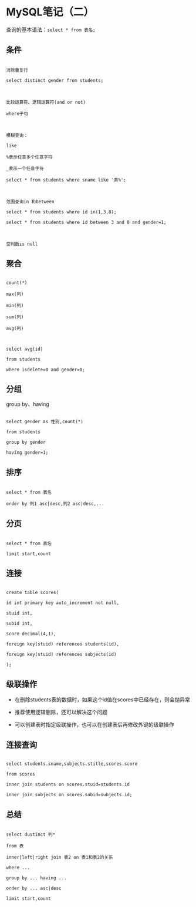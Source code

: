 # MySQL笔记（二）

查询的基本语法：`select * from 表名;`
## 条件
```
消除重复行
select distinct gender from students;

比较运算符、逻辑运算符(and or not)
where子句

模糊查询：
like
%表示任意多个任意字符
_表示一个任意字符
select * from students where sname like '黄%';

范围查询in 和between
select * from students where id in(1,3,8);
select * from students where id between 3 and 8 and gender=1;

空判断is null
```
## 聚合
```
count(*)
max(列) 
min(列)
sum(列)
avg(列)

select avg(id) 
from students 
where isdelete=0 and gender=0;
```
## 分组
group by、having
```
select gender as 性别,count(*)
from students
group by gender
having gender=1;
```
## 排序
```
select * from 表名
order by 列1 asc|desc,列2 asc|desc,...
```
## 分页
```
select * from 表名
limit start,count
```
## 连接
```
create table scores(
id int primary key auto_increment not null,
stuid int,
subid int,
score decimal(4,1),
foreign key(stuid) references students(id),
foreign key(stuid) references subjects(id)
);
```
## 级联操作
* 在删除students表的数据时，如果这个id值在scores中已经存在，则会抛异常
* 推荐使用逻辑删除，还可以解决这个问题
* 可以创建表时指定级联操作，也可以在创建表后再修改外键的级联操作

## 连接查询
```
select students.sname,subjects.stitle,scores.score
from scores
inner join students on scores.stuid=students.id
inner join subjects on scores.subid=subjects.id;
```
## 总结
```
select dustinct 列*
from 表
inner|left|right join 表2 on 表1和表2的关系
where ... 
group by ... having ...
order by ... asc|desc
limit start,count
```
